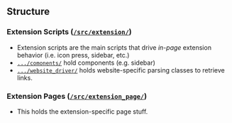 ## Structure

### Extension Scripts ([`/src/extension/`](/src/extension/))
- Extension scripts are the main scripts that drive *in-page* extension behavior (i.e. icon press, sidebar, etc.)
- [`.../comonents/`](/src/extension/components/) hold components (e.g. sidebar)
- [`.../website_driver/`](/src/extension/website_driver) holds website-specific parsing classes to retrieve links.

### Extension Pages ([`/src/extension_page/`](/src/extension_page/))
- This holds the extension-specific page stuff.